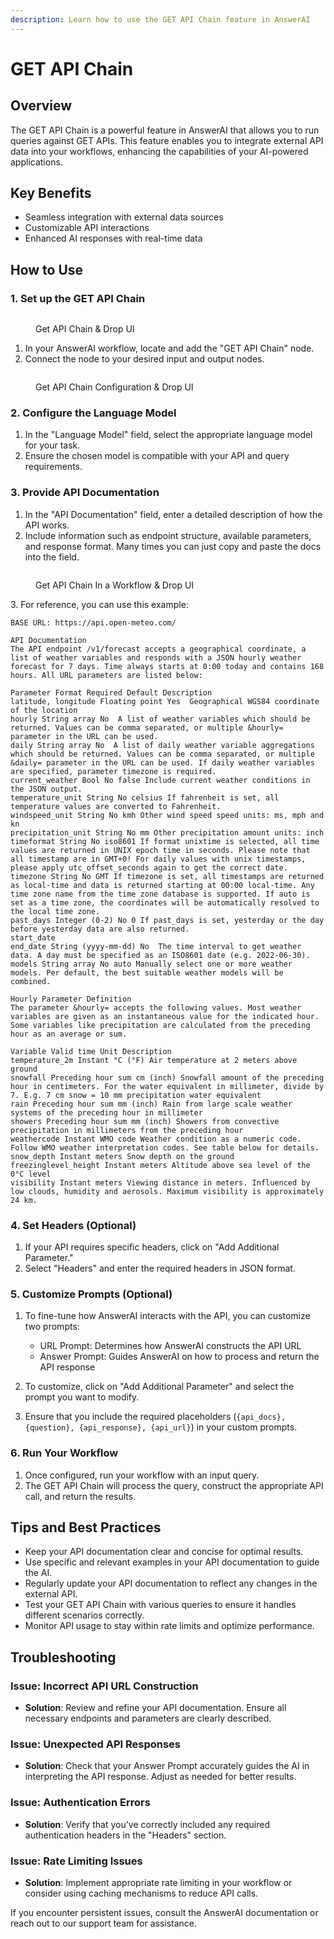 ```yaml
---
description: Learn how to use the GET API Chain feature in AnswerAI
---
```


# GET API Chain

## Overview

The GET API Chain is a powerful feature in AnswerAI that allows you to run queries against GET APIs. This feature enables you to integrate external API data into your workflows, enhancing the capabilities of your AI-powered applications.

## Key Benefits

-   Seamless integration with external data sources
-   Customizable API interactions
-   Enhanced AI responses with real-time data

## How to Use

### 1. Set up the GET API Chain

<!-- TODO: Screenshot of the GET API Chain node in the AnswerAI interface -->
 <figure><img src="/.gitbook/assets/screenshots/get api chain node.png" alt="" /><figcaption><p>Get API Chain &#x26; Drop UI</p></figcaption></figure>

1. In your AnswerAI workflow, locate and add the "GET API Chain" node.
2. Connect the node to your desired input and output nodes.

 <figure><img src="/.gitbook/assets/screenshots/get api configuration.png" alt="" /><figcaption><p>Get API Chain Configuration &#x26; Drop UI</p></figcaption></figure>

### 2. Configure the Language Model

1. In the "Language Model" field, select the appropriate language model for your task.
2. Ensure the chosen model is compatible with your API and query requirements.

### 3. Provide API Documentation

1. In the "API Documentation" field, enter a detailed description of how the API works.
2. Include information such as endpoint structure, available parameters, and response format. Many times you can just copy and paste the docs into the field.

<figure><img src="/.gitbook/assets/screenshots/get api chain in a workflow.png" alt="" /><figcaption><p>Get API Chain In a Workflow &#x26; Drop UI</p></figcaption></figure>
3. For reference, you can use this example:

```plaintext
BASE URL: https://api.open-meteo.com/

API Documentation
The API endpoint /v1/forecast accepts a geographical coordinate, a list of weather variables and responds with a JSON hourly weather forecast for 7 days. Time always starts at 0:00 today and contains 168 hours. All URL parameters are listed below:

Parameter Format Required Default Description
latitude, longitude Floating point Yes  Geographical WGS84 coordinate of the location
hourly String array No  A list of weather variables which should be returned. Values can be comma separated, or multiple &hourly= parameter in the URL can be used.
daily String array No  A list of daily weather variable aggregations which should be returned. Values can be comma separated, or multiple &daily= parameter in the URL can be used. If daily weather variables are specified, parameter timezone is required.
current_weather Bool No false Include current weather conditions in the JSON output.
temperature_unit String No celsius If fahrenheit is set, all temperature values are converted to Fahrenheit.
windspeed_unit String No kmh Other wind speed speed units: ms, mph and kn
precipitation_unit String No mm Other precipitation amount units: inch
timeformat String No iso8601 If format unixtime is selected, all time values are returned in UNIX epoch time in seconds. Please note that all timestamp are in GMT+0! For daily values with unix timestamps, please apply utc_offset_seconds again to get the correct date.
timezone String No GMT If timezone is set, all timestamps are returned as local-time and data is returned starting at 00:00 local-time. Any time zone name from the time zone database is supported. If auto is set as a time zone, the coordinates will be automatically resolved to the local time zone.
past_days Integer (0-2) No 0 If past_days is set, yesterday or the day before yesterday data are also returned.
start_date
end_date String (yyyy-mm-dd) No  The time interval to get weather data. A day must be specified as an ISO8601 date (e.g. 2022-06-30).
models String array No auto Manually select one or more weather models. Per default, the best suitable weather models will be combined.

Hourly Parameter Definition
The parameter &hourly= accepts the following values. Most weather variables are given as an instantaneous value for the indicated hour. Some variables like precipitation are calculated from the preceding hour as an average or sum.

Variable Valid time Unit Description
temperature_2m Instant °C (°F) Air temperature at 2 meters above ground
snowfall Preceding hour sum cm (inch) Snowfall amount of the preceding hour in centimeters. For the water equivalent in millimeter, divide by 7. E.g. 7 cm snow = 10 mm precipitation water equivalent
rain Preceding hour sum mm (inch) Rain from large scale weather systems of the preceding hour in millimeter
showers Preceding hour sum mm (inch) Showers from convective precipitation in millimeters from the preceding hour
weathercode Instant WMO code Weather condition as a numeric code. Follow WMO weather interpretation codes. See table below for details.
snow_depth Instant meters Snow depth on the ground
freezinglevel_height Instant meters Altitude above sea level of the 0°C level
visibility Instant meters Viewing distance in meters. Influenced by low clouds, humidity and aerosols. Maximum visibility is approximately 24 km.
```

### 4. Set Headers (Optional)

1. If your API requires specific headers, click on "Add Additional Parameter."
2. Select "Headers" and enter the required headers in JSON format.

### 5. Customize Prompts (Optional)

1. To fine-tune how AnswerAI interacts with the API, you can customize two prompts:

    - URL Prompt: Determines how AnswerAI constructs the API URL
    - Answer Prompt: Guides AnswerAI on how to process and return the API response

2. To customize, click on "Add Additional Parameter" and select the prompt you want to modify.
3. Ensure that you include the required placeholders (`{api_docs}, {question}, {api_response}, {api_url}`) in your custom prompts.

### 6. Run Your Workflow

1. Once configured, run your workflow with an input query.
2. The GET API Chain will process the query, construct the appropriate API call, and return the results.

## Tips and Best Practices

-   Keep your API documentation clear and concise for optimal results.
-   Use specific and relevant examples in your API documentation to guide the AI.
-   Regularly update your API documentation to reflect any changes in the external API.
-   Test your GET API Chain with various queries to ensure it handles different scenarios correctly.
-   Monitor API usage to stay within rate limits and optimize performance.

## Troubleshooting

### Issue: Incorrect API URL Construction

-   **Solution**: Review and refine your API documentation. Ensure all necessary endpoints and parameters are clearly described.

### Issue: Unexpected API Responses

-   **Solution**: Check that your Answer Prompt accurately guides the AI in interpreting the API response. Adjust as needed for better results.

### Issue: Authentication Errors

-   **Solution**: Verify that you've correctly included any required authentication headers in the "Headers" section.

### Issue: Rate Limiting Issues

-   **Solution**: Implement appropriate rate limiting in your workflow or consider using caching mechanisms to reduce API calls.

If you encounter persistent issues, consult the AnswerAI documentation or reach out to our support team for assistance.
